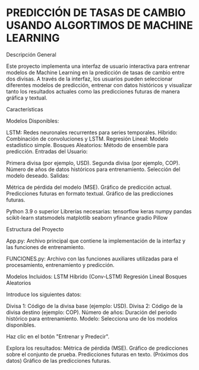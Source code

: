 # PREDICCIÓN DE TASAS DE CAMBIO USANDO ALGORTIMOS DE MACHINE LEARNING

Descripción General

Este proyecto implementa una interfaz de usuario interactiva para entrenar modelos de Machine Learning en la predicción de tasas de cambio entre dos divisas. A través de la interfaz, los usuarios pueden seleccionar diferentes modelos de predicción, entrenar con datos históricos y visualizar tanto los resultados actuales como las predicciones futuras de manera gráfica y textual.

Características

Modelos Disponibles:

LSTM: Redes neuronales recurrentes para series temporales.
Híbrido: Combinación de convoluciones y LSTM.
Regresión Lineal: Modelo estadístico simple.
Bosques Aleatorios: Método de ensemble para predicción.
Entradas del Usuario:

Primera divisa (por ejemplo, USD).
Segunda divisa (por ejemplo, COP).
Número de años de datos históricos para entrenamiento.
Selección del modelo deseado.
Salidas:

Métrica de pérdida del modelo (MSE).
Gráfico de predicción actual.
Predicciones futuras en formato textual.
Gráfico de las predicciones futuras.

Python 3.9 o superior
Librerías necesarias:
tensorflow
keras
numpy
pandas
scikit-learn
statsmodels
matplotlib
seaborn
yfinance
gradio
Pillow

Estructura del Proyecto

App.py: Archivo principal que contiene la implementación de la interfaz y las funciones de entrenamiento.

FUNCIONES.py: Archivo con las funciones auxiliares utilizadas para el procesamiento, entrenamiento y predicción.

Modelos Incluidos:
LSTM
Híbrido (Conv-LSTM)
Regresión Lineal
Bosques Aleatorios

Introduce los siguientes datos:

Divisa 1: Código de la divisa base (ejemplo: USD).
Divisa 2: Código de la divisa destino (ejemplo: COP).
Número de años: Duración del periodo histórico para entrenamiento.
Modelo: Selecciona uno de los modelos disponibles.

Haz clic en el botón "Entrenar y Predecir".

Explora los resultados:
Métrica de pérdida (MSE).
Gráfico de predicciones sobre el conjunto de prueba.
Predicciones futuras en texto. (Próximos dos datos)
Gráfico de las predicciones futuras.
